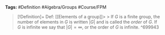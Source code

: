 **Tags:** #Definition #Algebra/Groups #Course/FPM 
> [!Definition]+ Def: [[Elements of a group]]> > If $G$ is a finite group, the number of elements in $G$ is written $\lvert G \rvert$ and is called the *order* of $G$. If $G$ is infinite we say that $\lvert G \rvert = \infty$, or the order of $G$ is infinite.
^699943